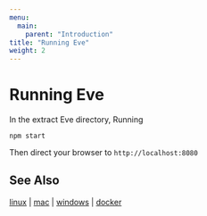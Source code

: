 ```yaml
---
menu:
  main:
    parent: "Introduction"
title: "Running Eve"
weight: 2
---
```


# Running Eve

In the extract Eve directory, Running

```
npm start
```

Then direct your browser to `http://localhost:8080`

## See Also

[linux](../linux) | [mac](../mac) | [windows](../windows) | [docker](../docker)